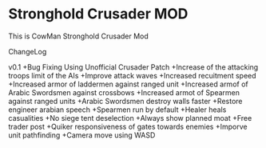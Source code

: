 # Stronghold Crusader MOD
This is CowMan Stronghold Crusader Mod

ChangeLog

v0.1
    +Bug Fixing Using Unofficial Crusader Patch
    +Increase of the attacking troops limit of the AIs
    +Improve attack waves
    +Increased recuitment speed
    +Increased armor of laddermen against ranged unit
    +Increased armof of Arabic Swordsmen against crossbows
    +Increased armot of Spearmen against ranged units
    +Arabic Swordsmen destroy walls faster
    +Restore engineer arabian speech
    +Spearmen run by default
    +Healer heals casualities
    +No siege tent deselection
    +Always show planned moat
    +Free trader post
    +Quiker responsiveness of gates towards enemies
    +Imporve unit pathfinding
    +Camera move using WASD
